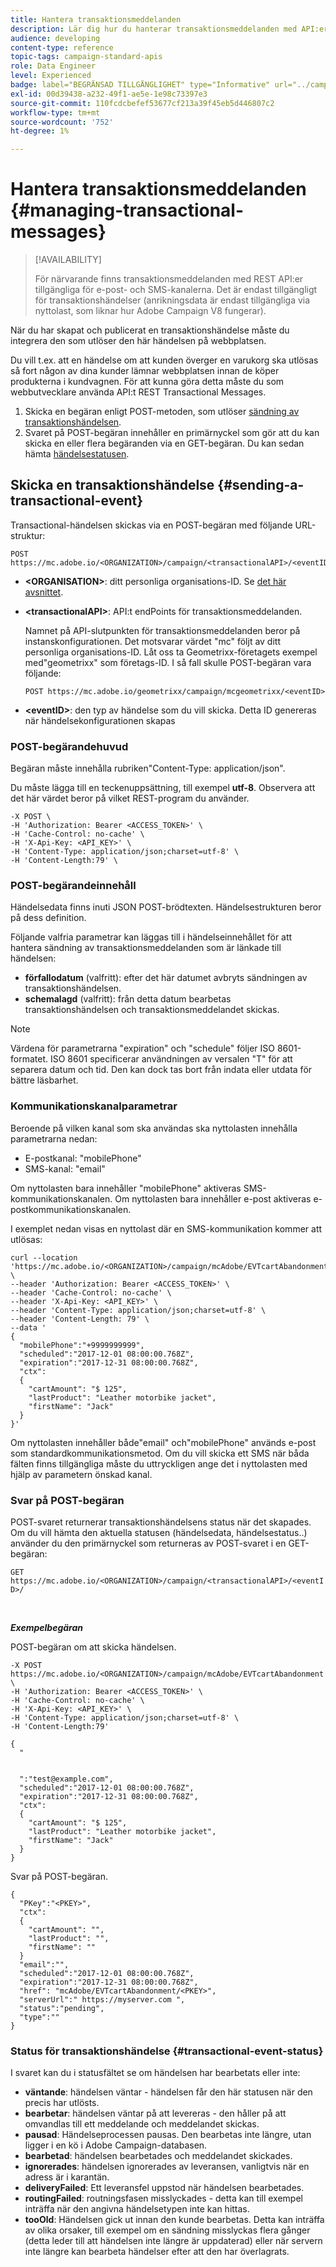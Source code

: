 ```yaml
---
title: Hantera transaktionsmeddelanden
description: Lär dig hur du hanterar transaktionsmeddelanden med API:er.
audience: developing
content-type: reference
topic-tags: campaign-standard-apis
role: Data Engineer
level: Experienced
badge: label="BEGRÄNSAD TILLGÄNGLIGHET" type="Informative" url="../campaign-standard-migration-home.md" tooltip="Begränsat till migrerade Campaign Standard-användare"
exl-id: 00d39438-a232-49f1-ae5e-1e98c73397e3
source-git-commit: 110fcdcbefef53677cf213a39f45eb5d446807c2
workflow-type: tm+mt
source-wordcount: '752'
ht-degree: 1%

---
```


# Hantera transaktionsmeddelanden {#managing-transactional-messages}

>[!AVAILABILITY]
>
>För närvarande finns transaktionsmeddelanden med REST API:er tillgängliga för e-post- och SMS-kanalerna. Det är endast tillgängligt för transaktionshändelser (anrikningsdata är endast tillgängliga via nyttolast, som liknar hur Adobe Campaign V8 fungerar).

När du har skapat och publicerat en transaktionshändelse måste du integrera den som utlöser den här händelsen på webbplatsen.

Du vill t.ex. att en händelse om att kunden överger en varukorg ska utlösas så fort någon av dina kunder lämnar webbplatsen innan de köper produkterna i kundvagnen. För att kunna göra detta måste du som webbutvecklare använda API:t REST Transactional Messages.

1. Skicka en begäran enligt POST-metoden, som utlöser [sändning av transaktionshändelsen](#sending-a-transactional-event).
1. Svaret på POST-begäran innehåller en primärnyckel som gör att du kan skicka en eller flera begäranden via en GET-begäran. Du kan sedan hämta [händelsestatusen](#transactional-event-status).

## Skicka en transaktionshändelse {#sending-a-transactional-event}

Transactional-händelsen skickas via en POST-begäran med följande URL-struktur:

```
POST https://mc.adobe.io/<ORGANIZATION>/campaign/<transactionalAPI>/<eventID>
```

* **&lt;ORGANISATION>**: ditt personliga organisations-ID. Se [det här avsnittet](must-read.md).

* **&lt;transactionalAPI>**: API:t endPoints för transaktionsmeddelanden.

  Namnet på API-slutpunkten för transaktionsmeddelanden beror på instanskonfigurationen. Det motsvarar värdet &quot;mc&quot; följt av ditt personliga organisations-ID. Låt oss ta Geometrixx-företagets exempel med&quot;geometrixx&quot; som företags-ID. I så fall skulle POST-begäran vara följande:

  `POST https://mc.adobe.io/geometrixx/campaign/mcgeometrixx/<eventID>`

* **&lt;eventID>**: den typ av händelse som du vill skicka. Detta ID genereras när händelsekonfigurationen skapas

### POST-begärandehuvud

Begäran måste innehålla rubriken&quot;Content-Type: application/json&quot;.

Du måste lägga till en teckenuppsättning, till exempel **utf-8**. Observera att det här värdet beror på vilket REST-program du använder.

```
-X POST \
-H 'Authorization: Bearer <ACCESS_TOKEN>' \
-H 'Cache-Control: no-cache' \
-H 'X-Api-Key: <API_KEY>' \
-H 'Content-Type: application/json;charset=utf-8' \
-H 'Content-Length:79' \
```

### POST-begärandeinnehåll

Händelsedata finns inuti JSON POST-brödtexten. Händelsestrukturen beror på dess definition.

Följande valfria parametrar kan läggas till i händelseinnehållet för att hantera sändning av transaktionsmeddelanden som är länkade till händelsen:

* **förfallodatum** (valfritt): efter det här datumet avbryts sändningen av transaktionshändelsen.
* **schemalagd** (valfritt): från detta datum bearbetas transaktionshändelsen och transaktionsmeddelandet skickas.

>[!NOTE]
>
>Värdena för parametrarna &quot;expiration&quot; och &quot;schedule&quot; följer ISO 8601-formatet. ISO 8601 specificerar användningen av versalen &quot;T&quot; för att separera datum och tid. Den kan dock tas bort från indata eller utdata för bättre läsbarhet.

### Kommunikationskanalparametrar

Beroende på vilken kanal som ska användas ska nyttolasten innehålla parametrarna nedan:

* E-postkanal: &quot;mobilePhone&quot;
* SMS-kanal: &quot;email&quot;

Om nyttolasten bara innehåller &quot;mobilePhone&quot; aktiveras SMS-kommunikationskanalen. Om nyttolasten bara innehåller e-post aktiveras e-postkommunikationskanalen.

I exemplet nedan visas en nyttolast där en SMS-kommunikation kommer att utlösas:

```
curl --location 'https://mc.adobe.io/<ORGANIZATION>/campaign/mcAdobe/EVTcartAbandonment' \
--header 'Authorization: Bearer <ACCESS_TOKEN>' \
--header 'Cache-Control: no-cache' \
--header 'X-Api-Key: <API_KEY>' \
--header 'Content-Type: application/json;charset=utf-8' \
--header 'Content-Length: 79' \
--data '
{
  "mobilePhone":"+9999999999",
  "scheduled":"2017-12-01 08:00:00.768Z",
  "expiration":"2017-12-31 08:00:00.768Z",
  "ctx":
  {
    "cartAmount": "$ 125",
    "lastProduct": "Leather motorbike jacket",
    "firstName": "Jack"
  }
}'
```

Om nyttolasten innehåller både&quot;email&quot; och&quot;mobilePhone&quot; används e-post som standardkommunikationsmetod. Om du vill skicka ett SMS när båda fälten finns tillgängliga måste du uttryckligen ange det i nyttolasten med hjälp av parametern önskad kanal.

### Svar på POST-begäran

POST-svaret returnerar transaktionshändelsens status när det skapades. Om du vill hämta den aktuella statusen (händelsedata, händelsestatus..) använder du den primärnyckel som returneras av POST-svaret i en GET-begäran:

`GET https://mc.adobe.io/<ORGANIZATION>/campaign/<transactionalAPI>/<eventID>/`

<br/>

***Exempelbegäran***

POST-begäran om att skicka händelsen.

```
-X POST https://mc.adobe.io/<ORGANIZATION>/campaign/mcAdobe/EVTcartAbandonment \
-H 'Authorization: Bearer <ACCESS_TOKEN>' \
-H 'Cache-Control: no-cache' \
-H 'X-Api-Key: <API_KEY>' \
-H 'Content-Type: application/json;charset=utf-8' \
-H 'Content-Length:79'

{
  "
  
  
  ":"test@example.com",
  "scheduled":"2017-12-01 08:00:00.768Z",
  "expiration":"2017-12-31 08:00:00.768Z",
  "ctx":
  {
    "cartAmount": "$ 125",
    "lastProduct": "Leather motorbike jacket",
    "firstName": "Jack"
  }
}
```

Svar på POST-begäran.

```
{
  "PKey":"<PKEY>",
  "ctx":
  {
    "cartAmount": "",
    "lastProduct": "",
    "firstName": ""
  }
  "email":"",
  "scheduled":"2017-12-01 08:00:00.768Z",
  "expiration":"2017-12-31 08:00:00.768Z",
  "href": "mcAdobe/EVTcartAbandonment/<PKEY>",
  "serverUrl":" https://myserver.com ",
  "status":"pending",
  "type":""
}
```

### Status för transaktionshändelse {#transactional-event-status}

I svaret kan du i statusfältet se om händelsen har bearbetats eller inte:

* **väntande**: händelsen väntar - händelsen får den här statusen när den precis har utlösts.
* **bearbetar**: händelsen väntar på att levereras - den håller på att omvandlas till ett meddelande och meddelandet skickas.
* **pausad**: Händelseprocessen pausas. Den bearbetas inte längre, utan ligger i en kö i Adobe Campaign-databasen.
* **bearbetad**: händelsen bearbetades och meddelandet skickades.
* **ignorerades**: händelsen ignorerades av leveransen, vanligtvis när en adress är i karantän.
* **deliveryFailed**: Ett leveransfel uppstod när händelsen bearbetades.
* **routingFailed**: routningsfasen misslyckades - detta kan till exempel inträffa när den angivna händelsetypen inte kan hittas.
* **tooOld**: Händelsen gick ut innan den kunde bearbetas. Detta kan inträffa av olika orsaker, till exempel om en sändning misslyckas flera gånger (detta leder till att händelsen inte längre är uppdaterad) eller när servern inte längre kan bearbeta händelser efter att den har överlagrats.
